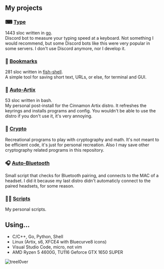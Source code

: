 ## My projects
### ⌨ [Type](https://github.com/treel0ver/Type)  
1443 sloc written in [go](https://github.com/golang/go).  
Discord bot to measure your typing speed at a keyboard. Not something I would recommend, but some Discord bots like this were very popular in some servers. I don't use Discord anymore, nor I develop it.
### 📑 [Bookmarks](https://github.com/treel0ver/Bookmarks)
281 sloc written in [fish-shell](https://github.com/fish-shell/fish-shell).  
A simple tool for saving short text, URLs, or else, for terminal and GUI.
### 🐧 [Auto-Artix](https://github.com/treel0ver/Auto-Artix)
53 sloc written in bash.  
My personal post-install for the Cinnamon Artix distro. It refreshes the keyrings and installs programs and config. You wouldn't be able to use the distro if you don't use it, it's very annoying.
### 🔐 [Crypto](https://github.com/treel0ver/Crypto)
Recreational programs to play with cryptography and math. It's not meant to be efficient code, it's just for personal recreation. Also I may save other cryptography related programs in this repository.
### 🎧 [Auto-Bluetooth](https://github.com/treel0ver/Auto-bluetooth)
Small script that checks for Bluetooth pairing, and connects to the MAC of a headset. I did it because my last distro didn't automaticly connect to the paired headsets, for some reason.
### 👨‍💻 [Scripts](https://github.com/treel0ver/Scripts)
My personal scripts.

## Using...
- C/C++, Go, Python, Shell
- Linux (Artix, s6, XFCE4 with Bluecurve8 icons)
- Visual Studio Code, micro, not vim
- AMD Ryzen 5 4600G, TU116 Geforce GTX 1650 SUPER

<p><img align="left" src="https://github-readme-stats.vercel.app/api/top-langs?username=treel0ver&show_icons=true&locale=en&layout=compact&theme=dark" alt="treel0ver" /></p>
